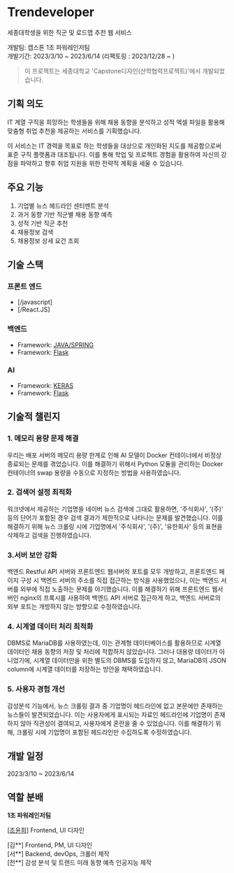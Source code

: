 # Trendeveloper
세종대학생을 위한 직군 및 로드맵 추천 웹 서비스

개발팀: 캡스톤 1조 파워레인저팀  
개발기간: 2023/3/10 ~ 2023/6/14
(리팩토링 : 2023/12/28 ~ )

> 이 프로젝트는 세종대학교 'Capstone디자인(산학협력프로젝트)'에서 개발되었습니다.

## 기획 의도
IT 계열 구직을 희망하는 학생들을 위해 채용 동향을 분석하고 성적 엑셀 파일을 활용해 맞춤형 취업 추천을 제공하는 서비스를 기획했습니다.

이 서비스는 IT 경력을 목표로 하는 학생들을 대상으로 개인화된 지도를 제공함으로써 표준 구직 플랫폼과 대조됩니다. 이를 통해 학업 및 프로젝트 경험을 활용하여 자신의 강점을 파악하고 향후 취업 지원을 위한 전략적 계획을 세울 수 있습니다.

## 주요 기능
1. 기업별 뉴스 헤드라인 센티멘트 분석
2. 과거 동향 기반 직군별 채용 동향 예측
3. 성적 기반 직군 추천
4. 채용정보 검색
5. 채용정보 상세 요건 조회

## 기술 스택
### 프론트 엔드
 - [/javascript]
 - [/React.JS]

### 백엔드
- Framework: [JAVA/SPRING](https://spring.io/guides)
- Framework: [Flask](https://flask-docs-kr.readthedocs.io/ko/latest/index.html)

### AI
- Framework: [KERAS](https://keras.io/api)
- Framework: [Flask](https://flask-docs-kr.readthedocs.io/ko/latest/index.html)


## 기술적 챌린지

### 1. 메모리 용량 문제 해결

우리는 배포 서버의 메모리 용량 한계로 인해 AI 모델이 Docker 컨테이너에서 비정상 종료되는 문제를 겪었습니다. 이를 해결하기 위해서 Python 모듈을 관리하는 Docker 컨테이너의 swap 용량을 수동으로 지정하는 방법을 사용하였습니다.

### 2. 검색어 설정 최적화

워크넷에서 제공하는 기업명을 네이버 뉴스 검색에 그대로 활용하면, '주식회사', '(주)' 등의 단어가 포함된 경우 검색 결과가 제한적으로 나타나는 문제를 발견했습니다. 이를 해결하기 위해 뉴스 크롤링 시에 기업명에서 '주식회사', '(주)', '유한회사' 등의 표현을 삭제하고 검색을 진행하였습니다.

### 3.서버 보안 강화

백엔드 Restful API 서버와 프론트엔드 웹서버의 포트를 모두 개방하고, 프론트엔드 페이지 구성 시 백엔드 서버의 주소를 직접 접근하는 방식을 사용했었으나, 이는 백엔드 서버를 외부에 직접 노출하는 문제를 야기했습니다. 이를 해결하기 위해 프론트엔드 웹서버인 nginx의 프록시를 사용하여 백엔드 API 서버로 접근하게 하고, 백엔드 서버로의 외부 포트는 개방하지 않는 방향으로 수정하였습니다.

### 4. 시계열 데이터 처리 최적화

DBMS로 MariaDB를 사용하였는데, 이는 관계형 데이터베이스를 활용하므로 시계열 데이터인 채용 동향의 저장 및 처리에 적합하지 않았습니다. 그러나 대용량 데이터가 아니었기에, 시계열 데이터만을 위한 별도의 DBMS를 도입하지 않고, MariaDB의 JSON column에 시계열 데이터를 저장하는 방안을 채택하였습니다.

### 5. 사용자 경험 개선

감성분석 기능에서, 뉴스 크롤링 결과 중 기업명이 헤드라인에 없고 본문에만 존재하는 뉴스들이 발견되었습니다. 이는 사용자에게 표시되는 자료인 헤드라인에 기업명이 존재하지 않아 직관성이 결여되고, 사용자에게 혼란을 줄 수 있었습니다. 이를 해결하기 위해, 크롤링 시에 기업명이 포함된 헤드라인만 수집하도록 수정하였습니다.



## 개발 일정

2023/3/10 ~ 2023/6/14 


## 역할 분배
**1조 파워레인저팀**

[[조윤희](https://github.com/y0c0y)] Frontend, UI 디자인

[김**] Frontend, PM, UI 디자인  
[서**] Backend, devOps, 크롤러 제작  
[천**] 감성 분석 및 트렌드 미래 동향 예측 인공지능 제작  
